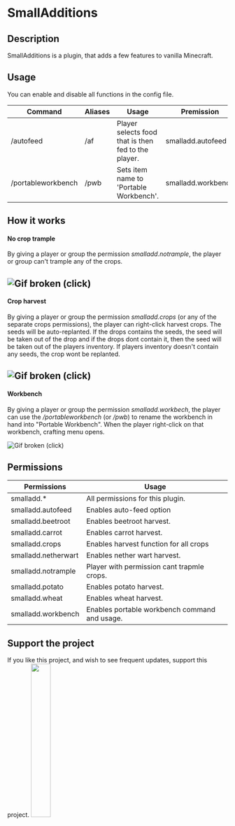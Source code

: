 # SmallAdditions
 
## Description
SmallAdditions is a plugin, that adds a few features to vanilla Minecraft.

## Usage
You can enable and disable all functions in the config file.

Command | Aliases | Usage | Premission
--- | --- | --- | ----
/autofeed <Food option> | /af | Player selects food that is then fed to the player. | smalladd.autofeed
/portableworkbench | /pwb | Sets item name to 'Portable Workbench'. | smalladd.workbench

## How it works

#### No crop trample
By giving a player or group the permission _smalladd.notrample_, the player or group can't trample any of the crops.

![Gif broken (click)](https://imgur.com/tBWydPo.gif)
---

#### Crop harvest
By giving a player or group the permission _smalladd.crops_ (or any of the separate crops permissions), the player can right-click harvest crops. The seeds will be auto-replanted. If the drops contains the seeds, the seed will be taken out of the drop and if the drops dont contain it, then the seed will be taken out of the players inventory. If players inventory doesn't contain any seeds, the crop wont be replanted.

![Gif broken (click)](https://imgur.com/Fo5feLo.gif)
---

#### Workbench
By giving a player or group the permission _smalladd.workbech_, the player can use the _/portableworkbench_ (or _/pwb_) to rename the workbench in hand into "Portable Workbench". When the player right-click on that workbench, crafting menu opens.

![Gif broken (click)](https://imgur.com/igXaqTB.gif)


## Permissions

Permissions | Usage
--- | ---
smalladd.*| All permissions for this plugin.
smalladd.autofeed | Enables auto-feed option
smalladd.beetroot | Enables beetroot harvest.
smalladd.carrot | Enables carrot harvest.
smalladd.crops | Enables harvest function for all crops
smalladd.netherwart | Enables nether wart harvest.
smalladd.notrample | Player with permission cant trapmle crops.
smalladd.potato | Enables potato harvest.
smalladd.wheat | Enables wheat harvest.
smalladd.workbench | Enables portable workbench command and usage.

## Support the project
If you like this project, and wish to see frequent updates, support this project.
<a href="https://paypal.me/zbe420?locale.x=en_US"><img style="width: 30%; height: 30%;" src="https://raw.githubusercontent.com/stefan-niedermann/paypal-donate-button/master/paypal-donate-button.png?fbclid=IwAR1C58lEX29L-ZlY23vzQcaZBrJnihD9z1B075At7eNiBnaxzT4If08Wung"></img></a>
